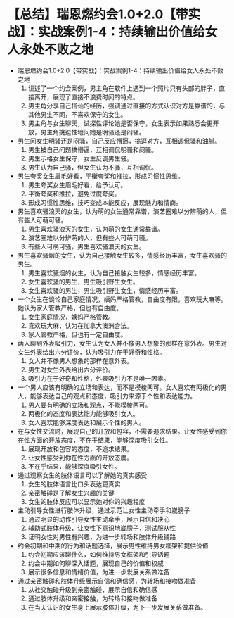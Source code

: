 # 【总结】瑞恩燃约会1.0+2.0【带实战】：实战案例1-4：持续输出价值给女人永处不败之地

-   瑞恩燃约会1.0+2.0【带实战】：实战案例1-4：持续输出价值给女人永处不败之地
    1.  讲述了一个约会案例，男主角在软件上遇到一个照片只有头部的胖子，直接离开，展现了直接不浪费时间的特点。
    2.  男主角分享自己搭讪的经历，强调通过直接的方式认识对方是靠谱的，与其他男生不同，不喜欢保守的女生。
    3.  男主角与女生聊天，试探性评论她是否保守，女生表示如果熟悉会更开放，男主角挑逗性地问她是明骚还是闷骚。
-   男生问女生明骚还是闷骚，自己反应懵逼，挑逗对方，互相调侃骚和油腻。
    1.  男生被自己问题搞懵逼，互相调侃明骚和闷骚。
    2.  男生示格女生保守，女生反调男生骚。
    3.  男生认为自己骚，但女生认为不骚，互相调侃。
-   男生夸奖女生眉毛好看，平衡夸奖和推拉，形成习惯性思维。
    1.  男生夸奖女生眉毛好看，给予认可。
    2.  平衡夸奖和推拉，避免过度夸奖。
    3.  形成习惯性思维，技巧变成本能反应，展现魅力和情商。
-   男生喜欢骚浪天的女生，认为萌的女生通常靠谱，演艺圈难以分辨萌的人，但有些人可萌可骚。
    1.  男生喜欢骚浪天的女生，认为萌的女生通常靠谱。
    2.  演艺圈难以分辨萌的人，但有些人可萌可骚。
    3.  有些人可萌可骚，男生喜欢骚浪天的女生。
-   男生喜欢骚烟的女生，认为自己接触女生较多，情感经历丰富，女生喜欢骚的男生。
    1.  男生喜欢骚烟的女生，认为自己接触女生较多，情感经历丰富。
    2.  女生喜欢骚的男生，男生吸引野生女生。
    3.  女生喜欢骚的男生，男生吸引野生女生，情感经历丰富。
-   一个女生在谈论自己家庭情况，姨妈严格管教，自由度有限，喜欢玩大麻等。她认为家人管教严格，但也有自由度。
    1.  女生家庭情况，姨妈严格管教。
    2.  喜欢玩大麻，认为在加拿大澳洲合法。
    3.  家人管教严格，但也有一定自由度。
-   两人聊到外表吸引力，女生认为女人并不像男人想象的那样在意外表。男生对女生外表给出六分评价，认为吸引力在于好奇和性格。
    1.  女人并不像男人想象的那样在意外表。
    2.  男生对女生外表给出六分评价。
    3.  吸引力在于好奇和性格，外表吸引力不是唯一因素。
-   一个男人应该有明确的立场和表达，而不是模棱两可。女人喜欢有两极化的男人，能够表达自己的观点和态度，吸引力来源于个性和表达能力。
    1.  男人要有明确的立场和观点，不能模棱两可。
    2.  两极化的态度和表达能力能够吸引女人。
    3.  女人喜欢能够深度表达和展示个性的男人。
-   在与女性交流时，展现自己的开放和包容，不需要追求结果。让女性感受到你在性方面的开放态度，不在乎结果，能够深度吸引女性。
    1.  展现开放和包容的态度，不追求结果。
    2.  让女性感受到你在性方面的开放态度。
    3.  不在乎结果，能够深度吸引女性。
-   通过观察女生的肢体语言可以了解她的真实感受
    1.  女生的肢体语言比口头表达更真实
    2.  亲密触碰是了解女生兴趣的关键
    3.  女生的肢体反应可以显示她对你的兴趣程度
-   主动引导女性进行肢体升级，通过示范让女性主动牵手和崴膀子
    1.  通过明显的动作引导女性主动牵手，展示自信和决心
    2.  辅助式肢体升级，让女性下意识地崴膀子，测试服从性
    3.  证明女性对男性有兴趣，为进一步转场和肢体升级铺路
-   约会初期和中期的行为和话题选择，展示男性维持男女框架和提供价值
    1.  约会初期应该聊什么，如何维持男女框架和引导话题
    2.  约会中期如何聊深入话题，展现自己的价值和权威
    3.  展示很多信息和情绪价值，为进一步发展关系做准备
-   通过亲密触碰和肢体升级展示自信和确信感，为转场和接吻做准备
    1.  从社交触碰升级到亲密触碰，展示自信和确信感
    2.  通过肢体升级和亲密接触，为转场和接吻做准备
    3.  在当天认识的女生身上展示肢体升级，为下一步发展关系做准备。